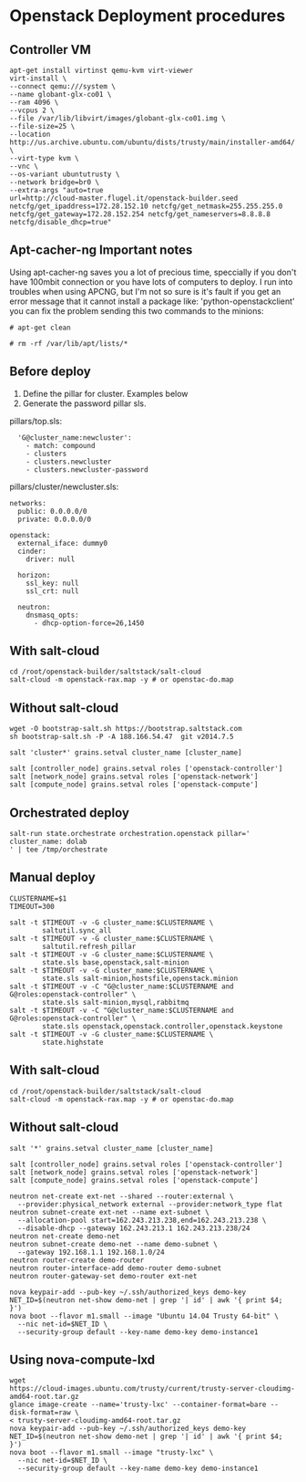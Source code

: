 Openstack Deployment procedures
===============================

## Controller VM

```
apt-get install virtinst qemu-kvm virt-viewer
virt-install \
--connect qemu:///system \
--name globant-glx-co01 \
--ram 4096 \
--vcpus 2 \
--file /var/lib/libvirt/images/globant-glx-co01.img \
--file-size=25 \
--location http://us.archive.ubuntu.com/ubuntu/dists/trusty/main/installer-amd64/ \
--virt-type kvm \
--vnc \
--os-variant ubuntutrusty \
--network bridge=br0 \
--extra-args "auto=true 
url=http://cloud-master.flugel.it/openstack-builder.seed
netcfg/get_ipaddress=172.28.152.10 netcfg/get_netmask=255.255.255.0
netcfg/get_gateway=172.28.152.254 netcfg/get_nameservers=8.8.8.8
netcfg/disable_dhcp=true"
```

## Apt-cacher-ng Important notes

Using apt-cacher-ng saves you a lot of precious time, speccially if you don't have 100mbit connection or you have lots of computers to deploy. I run into troubles when using APCNG, but I'm not so sure is it's fault if you get an error message that it cannot install a package like: 'python-openstackclient' you can fix the problem sending this two commands to the minions:

```
# apt-get clean

# rm -rf /var/lib/apt/lists/*
```

## Before deploy

1. Define the pillar for cluster. Examples below
2. Generate the password pillar sls.

pillars/top.sls:

```
  'G@cluster_name:newcluster':
    - match: compound
    - clusters
    - clusters.newcluster
    - clusters.newcluster-password
```

pillars/cluster/newcluster.sls:

```
networks:
  public: 0.0.0.0/0
  private: 0.0.0.0/0

openstack:
  external_iface: dummy0
  cinder:
    driver: null

  horizon:
    ssl_key: null
    ssl_crt: null

  neutron:
    dnsmasq_opts:
      - dhcp-option-force=26,1450

```

## With salt-cloud ##

```
cd /root/openstack-builder/saltstack/salt-cloud
salt-cloud -m openstack-rax.map -y # or openstac-do.map
```

## Without salt-cloud ##


```
wget -O bootstrap-salt.sh https://bootstrap.saltstack.com
sh bootstrap-salt.sh -P -A 188.166.54.47  git v2014.7.5

salt 'cluster*' grains.setval cluster_name [cluster_name]

salt [controller_node] grains.setval roles ['openstack-controller']
salt [network_node] grains.setval roles ['openstack-network']
salt [compute_node] grains.setval roles ['openstack-compute']
```

## Orchestrated deploy

```
salt-run state.orchestrate orchestration.openstack pillar=' cluster_name: dolab
' | tee /tmp/orchestrate
```

## Manual deploy ##

```
CLUSTERNAME=$1
TIMEOUT=300

salt -t $TIMEOUT -v -G cluster_name:$CLUSTERNAME \
        saltutil.sync_all
salt -t $TIMEOUT -v -G cluster_name:$CLUSTERNAME \
        saltutil.refresh_pillar
salt -t $TIMEOUT -v -G cluster_name:$CLUSTERNAME \
        state.sls base,openstack,salt-minion
salt -t $TIMEOUT -v -G cluster_name:$CLUSTERNAME \
        state.sls salt-minion,hostsfile,openstack.minion 
salt -t $TIMEOUT -v -C "G@cluster_name:$CLUSTERNAME and G@roles:openstack-controller" \
        state.sls salt-minion,mysql,rabbitmq 
salt -t $TIMEOUT -v -C "G@cluster_name:$CLUSTERNAME and G@roles:openstack-controller" \
        state.sls openstack,openstack.controller,openstack.keystone
salt -t $TIMEOUT -v -G cluster_name:$CLUSTERNAME \
        state.highstate
```

## With salt-cloud ##

```
cd /root/openstack-builder/saltstack/salt-cloud
salt-cloud -m openstack-rax.map -y # or openstac-do.map
```

## Without salt-cloud ##

```
salt '*' grains.setval cluster_name [cluster_name]

salt [controller_node] grains.setval roles ['openstack-controller']
salt [network_node] grains.setval roles ['openstack-network']
salt [compute_node] grains.setval roles ['openstack-compute']
```


```
neutron net-create ext-net --shared --router:external \
  --provider:physical_network external --provider:network_type flat
neutron subnet-create ext-net --name ext-subnet \
  --allocation-pool start=162.243.213.238,end=162.243.213.238 \
  --disable-dhcp --gateway 162.243.213.1 162.243.213.238/24
neutron net-create demo-net
neutron subnet-create demo-net --name demo-subnet \
  --gateway 192.168.1.1 192.168.1.0/24
neutron router-create demo-router
neutron router-interface-add demo-router demo-subnet
neutron router-gateway-set demo-router ext-net
```

```
nova keypair-add --pub-key ~/.ssh/authorized_keys demo-key
NET_ID=$(neutron net-show demo-net | grep '| id' | awk '{ print $4; }')
nova boot --flavor m1.small --image "Ubuntu 14.04 Trusty 64-bit" \
  --nic net-id=$NET_ID \
  --security-group default --key-name demo-key demo-instance1
```

## Using nova-compute-lxd

```
wget
https://cloud-images.ubuntu.com/trusty/current/trusty-server-cloudimg-amd64-root.tar.gz
glance image-create --name='trusty-lxc' --container-format=bare --disk-format=raw \
< trusty-server-cloudimg-amd64-root.tar.gz
nova keypair-add --pub-key ~/.ssh/authorized_keys demo-key
NET_ID=$(neutron net-show demo-net | grep '| id' | awk '{ print $4; }')
nova boot --flavor m1.small --image "trusty-lxc" \
  --nic net-id=$NET_ID \
  --security-group default --key-name demo-key demo-instance1
```
